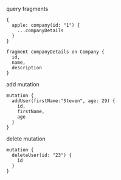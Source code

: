 query fragments

```
{
  apple: company(id: "1") {
    ...companyDetails
  }
}

fragment companyDetails on Company {
  id,
  name,
  description
}
```

add mutation

```
mutation {
  addUser(firstName:"Steven", age: 29) {
    id,
    firstName,
    age
  }
}
```

delete mutation

```
mutation {
  deleteUser(id: "23") {
    id
  }
}
```
